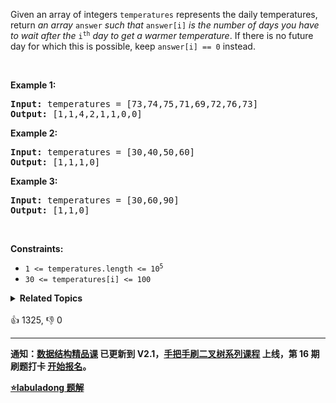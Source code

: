 <p>Given an array of integers <code>temperatures</code> represents the daily temperatures, return <em>an array</em> <code>answer</code> <em>such that</em> <code>answer[i]</code> <em>is the number of days you have to wait after the</em> <code>i<sup>th</sup></code> <em>day to get a warmer temperature</em>. If there is no future day for which this is possible, keep <code>answer[i] == 0</code> instead.</p>

<p>&nbsp;</p> 
<p><strong class="example">Example 1:</strong></p> 
<pre><strong>Input:</strong> temperatures = [73,74,75,71,69,72,76,73]
<strong>Output:</strong> [1,1,4,2,1,1,0,0]
</pre>
<p><strong class="example">Example 2:</strong></p> 
<pre><strong>Input:</strong> temperatures = [30,40,50,60]
<strong>Output:</strong> [1,1,1,0]
</pre>
<p><strong class="example">Example 3:</strong></p> 
<pre><strong>Input:</strong> temperatures = [30,60,90]
<strong>Output:</strong> [1,1,0]
</pre> 
<p>&nbsp;</p> 
<p><strong>Constraints:</strong></p>

<ul> 
 <li><code>1 &lt;=&nbsp;temperatures.length &lt;= 10<sup>5</sup></code></li> 
 <li><code>30 &lt;=&nbsp;temperatures[i] &lt;= 100</code></li> 
</ul>

<details><summary><strong>Related Topics</strong></summary>栈 | 数组 | 单调栈</details><br>

<div>👍 1325, 👎 0</div>

<div id="labuladong"><hr>

**通知：[数据结构精品课](https://aep.h5.xeknow.com/s/1XJHEO) 已更新到 V2.1，[手把手刷二叉树系列课程](https://aep.xet.tech/s/3YGcq3) 上线，第 16 期刷题打卡 [开始报名](https://aep.xet.tech/s/46nofd)。**



<p><strong><a href="https://labuladong.github.io/article?qno=739" target="_blank">⭐️labuladong 题解</a></strong></p>
</div>





